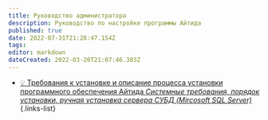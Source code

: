 ```yaml
---
title: Руководство администратора
description: Руководство по настройке программы Айтида
published: true
date: 2022-07-31T21:28:47.154Z
tags: 
editor: markdown
dateCreated: 2022-03-20T21:07:46.383Z
---
```


- [:bulb: Требования к установке и описание процесса установки программного обеспечения Айтида *Системные требования, порядок установки, ручная установка сервера СУБД (Mircosoft SQL Server)*](/docs/admin-guide/install)
{.links-list}